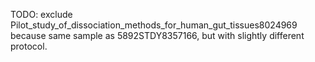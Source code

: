 TODO: exclude Pilot_study_of_dissociation_methods_for_human_gut_tissues8024969 because same sample as 5892STDY8357166, but with slightly different protocol.
